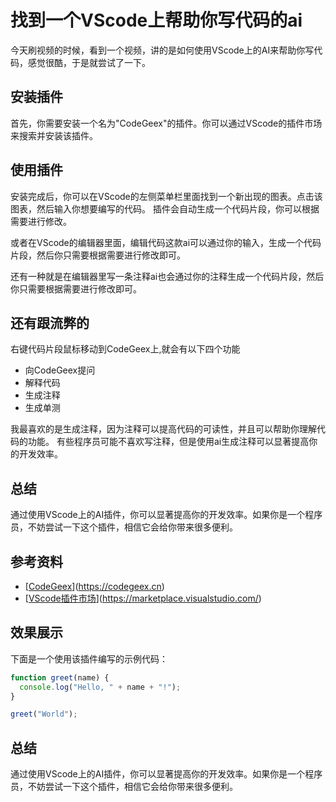 # 找到一个VScode上帮助你写代码的ai

今天刷视频的时候，看到一个视频，讲的是如何使用VScode上的AI来帮助你写代码，感觉很酷，于是就尝试了一下。

<!-- more -->

## 安装插件

首先，你需要安装一个名为"CodeGeex"的插件。你可以通过VScode的插件市场来搜索并安装该插件。

## 使用插件

安装完成后，你可以在VScode的左侧菜单栏里面找到一个新出现的图表。点击该图表，然后输入你想要编写的代码。
插件会自动生成一个代码片段，你可以根据需要进行修改。

或者在VScode的编辑器里面，编辑代码这款ai可以通过你的输入，生成一个代码片段，然后你只需要根据需要进行修改即可。

还有一种就是在编辑器里写一条注释ai也会通过你的注释生成一个代码片段，然后你只需要根据需要进行修改即可。

## 还有跟流弊的

右键代码片段鼠标移动到CodeGeex上,就会有以下四个功能

- 向CodeGeex提问
- 解释代码
- 生成注释
- 生成单测

我最喜欢的是生成注释，因为注释可以提高代码的可读性，并且可以帮助你理解代码的功能。
有些程序员可能不喜欢写注释，但是使用ai生成注释可以显著提高你的开发效率。

## 总结

通过使用VScode上的AI插件，你可以显著提高你的开发效率。如果你是一个程序员，不妨尝试一下这个插件，相信它会给你带来很多便利。

## 参考资料

- [[CodeGeex](https://codegeex.cn/)](https://codegeex.cn)
- [[VScode插件市场](https://marketplace.visualstudio.com/)](https://marketplace.visualstudio.com/)

## 效果展示

下面是一个使用该插件编写的示例代码：

```javascript
function greet(name) {
  console.log("Hello, " + name + "!");
}

greet("World");
```

## 总结

通过使用VScode上的AI插件，你可以显著提高你的开发效率。如果你是一个程序员，不妨尝试一下这个插件，相信它会给你带来很多便利。